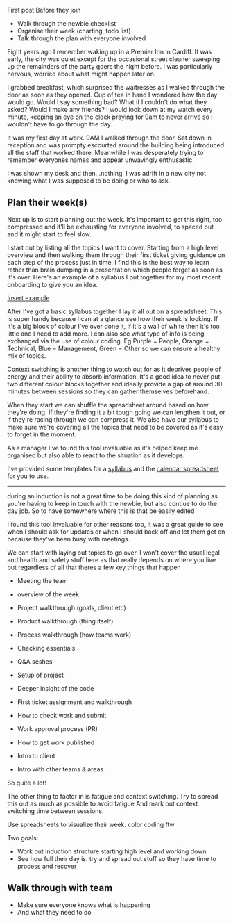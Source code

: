 First post
Before they join
- Walk through the newbie checklist
- Organise their week (charting, todo list)
- Talk through the plan with everyone involved














Eight years ago I remember waking up in a Premier Inn in Cardiff. It was early, the city was quiet except for the
occasional street cleaner sweeping up the remainders of the party goers the night before. I was particularly nervous,
worried about what might happen later on.

I grabbed breakfast, which surprised the waitresses as I walked through the door as soon as they opened.
Cup of tea in hand I wondered how the day would go. Would I say something bad? What if I couldn't
do what they asked? Would I make any friends? I would look down at my watch every minute, keeping an eye on the clock
praying for 9am to never arrive so I wouldn't have to go through the day.

It was my first day at work. 9AM I walked through the door. Sat down in reception and was prompty
escourted around the building being introduced all the staff that worked there. Meanwhile I was desperately trying to
remember everyones names and appear unwavingly enthusastic.

I was shown my desk and then...nothing. I was adrift in a new city not knowing what I was supposed to be doing or who to ask.





## Plan their week(s)

Next up is to start planning out the week. It's important to get this right, too compressed and it'll be exhausting for everyone involved, to spaced out and it might start to feel slow.

I start out by listing all the topics I want to cover. Starting from a high level overview and then walking them through their first ticket giving guidance on each step of the process just in time. I find this is the best way to learn rather than brain dumping in a presentation which people forget as soon as it's over. Here's an example of a syllabus I put together for my most recent onboarding to give you an idea.

[ Insert example ]()

After I've got a basic syllabus together I lay it all out on a spreadsheet. This is super handy because I can at a glance see how their week is looking. If it's a big block of colour I've over done it, if it's a wall of white then it's too little and I need to add more. I can also see what type of info is being exchanged via the use of colour coding. Eg Purple = People, Orange = Technical, Blue = Management, Green = Other so we can ensure a healthy mix of topics.

Context switching is another thing to watch out for as it deprives people of energy and their ability to absorb information. It's a good idea to never put two different colour blocks together and ideally provide a gap of around
30 minutes between sessions so they can gather themselves beforehand.

When they start we can shuffle the spreadsheet around based on how they're doing. If they're finding it a bit tough going we can lengthen it out, or if they're racing through we can compress it. We also have our syllabus to make sure we're covering all the topics that need to be covered as it's easy to forget in the moment.

As a manager I've found this tool invaluable as it's helped keep me organised but also able to react to the situation as it develops.

I've provided some templates for a [syllabus]() and the [calendar spreadsheet]() for you to use.

----
during an induction is not a great time to be doing this kind of planning as you're having to keep in touch with the newbie, but also contiue to do the day job. So to have somewhere where this is that be easily edited

I found this tool invaluable for other reasons too, it was a great guide to see when I should ask for updates or when I should back off and let them get on because they've been busy with meetings.




We can start with laying out topics to go over. I won't cover the usual legal and health and safety stuff here as that really depends on where you live but regardless of all that theres a few key things that happen

- Meeting the team
- overview of the week
- Project walkthrough (goals, client etc)
- Product walkthrough (thing itself)
- Process walkthrough (how teams work)
- Checking essentials
- Q&A seshes
- Setup of project
- Deeper insight of the code
- First ticket assignment and walkthrough
- How to check work and submit
- Work approval process (PR)
- How to get work published
- Intro to client

- Intro with other teams & areas

So quite a lot!

The other thing to factor in is fatigue and context switching.
Try to spread this out as much as possible to avoid fatigue
And mark out context switching time between sessions.

Use spreadsheets to visualize their week. color coding ftw

Two goals:
- Work out induction structure starting high level and working down
- See how full their day is. try and spread out stuff so they have time to process and recover

## Walk through with team

- Make sure everyone knows what is happening
- And what they need to do
